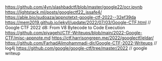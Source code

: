 https://github.com/4yn/slashbadctf/blob/master/google22/ocr.ipynb
https://lightstack.ml/posts/googlectf22_jssafe4/
https://able.bio/sudoaza/appnotetxt-google-ctf-2022--32ef39da
https://mem2019.github.io/jekyll/update/2022/07/03/Google-CTF.html // Google CTF 2022 d8: From V8 Bytecode to Code Execution
https://github.com/piyagehi/CTF-Writeups/blob/main/2022-Google-CTF/misc-appnote.md
https://ctf.harrisongreen.me/2022/googlectf/eldar/
https://github.com/FarhadAlimohammadi-dir/Google-CTF-2022-Writeups // log4j
https://github.com/google/google-ctf/tree/master/2022 // google writeup